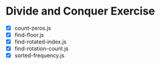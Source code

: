 # Divide and Conquer Exercise

- [X] count-zeros.js
- [X] find-floor.js
- [X] find-rotated-index.js
- [X] find-rotation-count.js
- [X] sorted-frequency.js